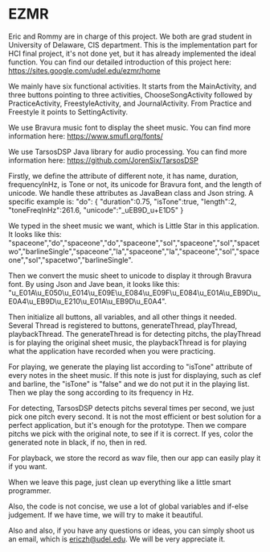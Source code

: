 # EZMR

Eric and Rommy are in charge of this project. We both are grad student in University of Delaware, CIS department. This is the implementation part for HCI final project, it's not done yet, but it has already implemented the ideal function. You can find our detailed introduction of this project here: https://sites.google.com/udel.edu/ezmr/home


We mainly have six functional activities. It starts from the MainActivity, and three buttons pointing to three activities, ChooseSongActivity followed by PracticeActivity, FreestyleActivity, and JournalActivity. From Practice and Freestyle it points to SettingActivity.

We use Bravura music font to display the sheet music. You can find more information here: https://www.smufl.org/fonts/

We use TarsosDSP Java library for audio processing. You can find more information here: https://github.com/JorenSix/TarsosDSP

Firstly, we define the attribute of different note, it has name, duration, frequencyInHz, is Tone or not, its unicode for Bravura font, and the length of unicode. We handle these attributes as JavaBean class and Json string. A specific example is: 
"do":
{
		"duration":0.75,
		"isTone":true,
		"length":2,
		"toneFreqInHz":261.6,
		"unicode":"_uEB9D_u+E1D5"
}

We typed in the sheet music we want, which is Little Star in this application. It looks like this: "spaceone","do","spaceone","do","spaceone","sol","spaceone","sol","spacetwo","barlineSingle","spaceone","la","spaceone","la","spaceone","sol","spaceone","sol","spacetwo","barlineSingle". 

Then we convert the music sheet to unicode to display it through Bravura font. By using Json and Jave bean, it looks like this: "u_E01A\\u_E050\\u_E014\\u_E09E\\u_E084\\u_E09F\\u_E084\\u_E01A\\u_EB9D\\u_E0A4\\u_EB9D\\u_E210\\u_E01A\\u_EB9D\\u_E0A4".

Then initialize all buttons, all variables, and all other things it needed. Several Thread is registered to buttons, generateThread, playThread, playbackThread. The generateThread is for detecting pitchs, the playThread is for playing the original sheet music, the playbackThread is for playing what the application have recorded when you were practicing. 

For playing, we generate the playing list according to "isTone" attribute of every notes in the sheet music. If this note is just for displaying, such as clef and barline, the "isTone" is "false" and we do not put it in the playing list. Then we play the song according to its frequency in Hz.

For detecting, TarsosDSP detects pitchs several times per second, we just pick one pitch every second. It is not the most efficient or best solution for a perfect application, but it's enough for the prototype. Then we compare pitchs we pick with the original note, to see if it is correct. If yes, color the generated note in black, if no, then in red.

For playback, we store the record as wav file, then our app can easily play it if you want.

When we leave this page, just clean up everything like a little smart programmer.

Also, the code is not concise, we use a lot of global variables and if-else judgement. If we have time, we will try to make it beautiful. 

Also and also, if you have any questions or ideas, you can simply shoot us an email, which is ericzh@udel.edu. We will be very appreciate it. 
